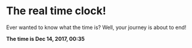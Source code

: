 # The real time clock!

Ever wanted to know what the time is? Well, your journey is about to end!

**The time is Dec 14, 2017, 00:35**